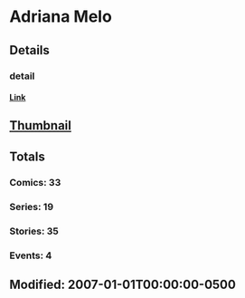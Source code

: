 # Adriana  Melo 
## Details
### detail
#### [Link](http://marvel.com/comics/creators/621/adriana_melo?utm_campaign=apiRef&utm_source=225578a89fc76f3d20fbffda5d17a88d)
## [Thumbnail](http://i.annihil.us/u/prod/marvel/i/mg/c/40/4bb45e7cc293b.jpg)
## Totals
### Comics: 33
### Series: 19
### Stories: 35
### Events: 4
## Modified: 2007-01-01T00:00:00-0500
